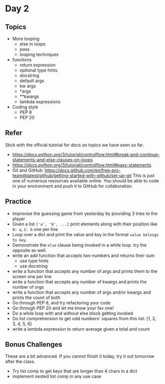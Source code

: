 # Day 2

## Topics

  - More looping
    - else in loops
    - pass
    - looping techniques
  - functions
    - return expression
    - optional type hints
    - docstring
    - default args
    - kw args
    - *args
    - **kwargs
    - lambda expressions
  - Coding style
    - PEP 8
    - PEP 20

## Refer

Stick with the official tutorial for docs on topics we have seen so far.

  - https://docs.python.org/3/tutorial/controlflow.html#break-and-continue-statements-and-else-clauses-on-loops
  - https://docs.python.org/3/tutorial/controlflow.html#pass-statements
  - Git and GitHub: https://docs.github.com/en/free-pro-team@latest/github/getting-started-with-github/set-up-git This is just one of numerous resources available online. You should be able to code in your environment and push it to GitHub for collaboration.

## Practice

  - Improvise the guessing game from yesterday by providing 3 tries to the player
  - Given a list `['a', 'b', ...]` print elements along with their position like `0: a`, `1: b` one per line
  - Loop over a dict and print the value and key in the format `value belongs to key`.
  - Demonstrate the `else` clause being invoked in a while loop. try the opposite as well.
  - write an add function that accepts two numbers and returns their sum
    - use type hints
    - use docstring
  - write a function that accepts any number of args and prints them to the screen one per line
  - write a function that accepts any number of kwargs and prints the number of orgs
  - write a function that accepts any number of args and/or kwargs and prints the count of both
  - Go through PEP 8, and try refactoring your code
  - Go through PEP 20 and let me know your fav one!
  - Do a while loop with and without else block getting invoked
  - Do list comprehension to get odd numbers' squares from this list: [1, 3, 3, 4, 5, 6]
  - write a lambda expression to return average given a total and count

## Bonus Challenges

These are a bit advanced. If you cannot finish it today, try it out tomorrow after the class.

  - Try list comp to get keys that are longer than 4 chars in a dict
  - implement nested list comp in any use case
